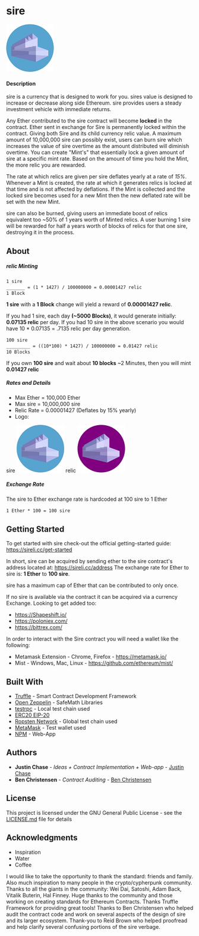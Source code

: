 # sire
![sire logo](./app/images/sire2.png)
#### Description
sire is a currency that is designed to work for you. sires value is designed to increase or decrease along side Ethereum. sire provides users a steady investment vehicle with immediate returns.

Any Ether contributed to the sire contract will become **locked** in the contract. Ether sent in exchange for Sire is permanently locked within the contract. Giving both Sire and its child currency relic value.
A maximum amount of 10,000,000 sire can possibly exist, users can burn sire which increases the value of sire overtime as the amount distributed will diminish overtime.
You can create "Mint's" that essentially lock a given amount of sire at a specific mint rate. Based on the amount of time you hold the Mint, the more relic you are rewarded.

The rate at which relics are given per sire deflates yearly at a rate of *15%*. Whenever a Mint is created, the rate at which it generates relics is locked at that time and is not affected by deflations. If the Mint is collected and the locked sire becomes used for a new Mint then the new deflated rate will be set with the new Mint.

sire can also be burned, giving users an immediate boost of relics equivalent too ~50% of 1 years worth of Minted relics.
A user burning 1 sire will be rewarded for half a years worth of blocks of relics for that one sire, destroying it in the process.

## About
##### relic Minting
```
1 sire
_______ = (1 * 1427) / 100000000 = 0.00001427 relic
1 Block
```
**1 sire** with a **1 Block** change will yield a reward of **0.00001427 relic**. 

If you had 1 sire, each day **(~5000 Blocks)**, it would generate initially: **0.07135 relic** per day.
If you had 10 sire in the above scenario you would have 10 * 0.07135 = .7135 relic per day generation.

```
100 sire
_________ = ((10*100) * 1427) / 100000000 = 0.01427 relic
10 Blocks
```
If you own **100 sire** and wait about **10 blocks** ~2 Minutes, then you will mint **0.01427 relic**

##### Rates and Details
- Max Ether = 100,000 Ether
- Max sire = 10,000,000 sire
- Relic Rate = 0.00001427 (Deflates by 15% yearly)
- Logo:

 sire ![sire logo](./app/images/sire2.png)
   relic
 ![relic logo](./app/images/relic2.png)

##### Exchange Rate
 The sire to Ether exchange rate is hardcoded at 100 sire to 1 Ether
```
1 Ether * 100 = 100 sire
```

## Getting Started

To get started with sire check-out the official getting-started guide: https://sireli.cc/get-started

In short, sire can be acquired by sending ether to the sire contract's address located at:
https://sireli.cc/address
The exchange rate for Ether to sire is: **1 Ether** to **100 sire**. 

sire has a maximum cap of Ether that can be contributed to only once.

If no sire is available via the contract it can be acquired via a currency Exchange.
Looking to get added too:
- https://Shapeshift.io/
- https://poloniex.com/
- https://bittrex.com/

In order to interact with the Sire contract you will need a wallet like the following:
- Metamask Extension - Chrome, Firefox -  https://metamask.io/
- Mist - Windows, Mac, Linux - https://github.com/ethereum/mist/

## Built With
* [Truffle](http://truffleframework.com/) - Smart Contract Development Framework
* [Open Zeppelin](https://github.com/OpenZeppelin/zeppelin-solidity) - SafeMath Libraries
* [testrpc](https://github.com/ethereumjs/testrpc) - Local test chain used
* [ERC20 EIP-20](https://github.com/ethereum/EIPs/blob/master/EIPS/eip-20-token-standard.md)
* [Ropsten Network](https://github.com/ethereum/ropsten) - Global test chain used
* [MetaMask](https://metamask.io/) - Test wallet used
* [NPM](https://www.npmjs.com/) - Web-App


## Authors

* **Justin Chase** - *Ideas + Contract Implementation + Web-app* - [Justin Chase](https://github.com/jujum4n)
* **Ben Christensen** - *Contract Auditing* - [Ben Christensen]()
## License

This project is licensed under the GNU General Public License - see the [LICENSE.md](LICENSE.md) file for details

## Acknowledgments
* Inspiration
* Water
* Coffee

I would like to take the opportunity to thank the standard: friends and family. Also much inspiration to many people in the crypto/cypherpunk community. Thanks to all the giants in the community: Wei Dai, Satoshi, Adam Back, Vitalik Buterin, Hal Finney. Huge thanks to the community and those working on creating standards for Ethereum Contracts. Thanks Truffle Framework for providing great tools! Thanks to Ben Christensen who helped audit the contract code and work on several aspects of the design of sire and its larger ecosystem. Thank-you to Reid Brown who helped proofread and help clarify several confusing portions of the sire verbage.

